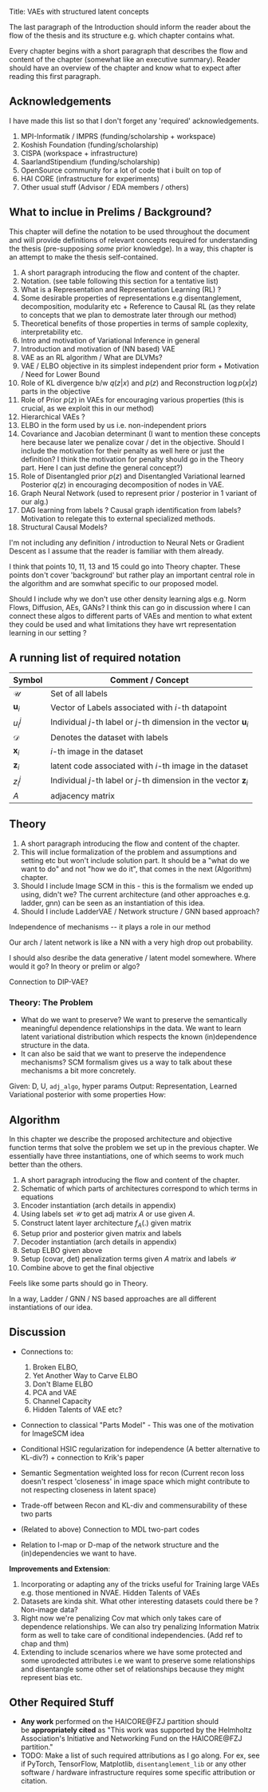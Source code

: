 Title: VAEs with structured latent concepts

The last paragraph of the Introduction should inform the reader  about the flow of the thesis and its structure e.g. which chapter contains what.

Every chapter begins with a short paragraph that describes the flow and content of the chapter (somewhat like an executive summary). Reader should have an overview of the chapter and know what to expect after reading this first paragraph.

## Acknowledgements

I have made this list so that I don't forget any 'required' acknowledgements.

1. MPI-Informatik / IMPRS (funding/scholarship + workspace)
2. Koshish Foundation (funding/scholarship)
3. CISPA (workspace + infrastructure)
4. SaarlandStipendium (funding/scholarship)
5. OpenSource community for a lot of code that i built on top of
6. HAI CORE (infrastructure for experiments)
7. Other usual stuff (Advisor / EDA members / others)

## What to inclue in Prelims / Background?

 This chapter will define the notation to be used throughout the document and will provide definitions of relevant concepts required for understanding the thesis (pre-supposing _some_ prior knowledge). In a way, this chapter is an attempt to make the thesis self-contained.
 
1. A short paragraph introducing the flow and content of the chapter.
2. Notation. (see table following this section for a tentative list)
3. What is a Representation and Representation Learning (RL) ?
4. Some desirable properties of representations e.g disentanglement, decomposition, modularity etc + Reference to Causal RL (as they relate to concepts that we plan to demostrate later through our method)
5. Theoretical benefits of those properties in terms of sample coplexity, interpretability etc.
6. Intro and motivation of Variational Inference in general
7. Introduction and motivation of (NN based) VAE
8. VAE as an RL algorithm / What are DLVMs?
9. VAE / ELBO objective in its simplest independent prior form + Motivation / Need for Lower Bound
10. Role of KL divergence b/w $q(z \vert x)$ and $p(z)$ and Reconstruction $\log p(x \vert z)$ parts in the objective
11. Role of Prior $p(z)$ in VAEs for encouraging various properties (this is crucial, as we exploit this in our method)
12. Hierarchical VAEs ?
13. ELBO in the form used by us i.e. non-independent priors
14. Covariance and Jacobian determinant (I want to mention these concepts here because later we penalize covar / det in the objective. Should I include the motivation for their penalty as well here or just the definition? I think the motivation for penalty should go in the Theory part. Here I can just define the general concept?)
15. Role of Disentangled prior $p(z)$ and Disentangled Variational learned Posterior $q(z)$  in encouraging decomposition of nodes in VAE.
16. Graph Neural Network (used to represent prior / posterior in 1 variant of our alg.)
17. DAG learning from labels ? Causal graph identification from labels? Motivation to relegate this to external specialized methods.
18. Structural Causal Models?

I'm not including any definition / introduction to Neural Nets or Gradient Descent as I assume that the reader is familiar with them already.

I think that points 10, 11, 13 and 15 could go into Theory chapter. These points don't cover 'background' but rather play an important central role in the algorithm and are somwhat specific to our proposed model.

Should I include why we don't use other density learning algs e.g. Norm Flows, Diffusion, AEs, GANs? I think this can go in discussion where I can connect these algos to different parts of VAEs and mention to what extent they could be used and what limitations they have wrt representation learning in our setting ?

## A running list of required notation

| Symbol | Comment / Concept |
|--------|------------|
| $\mathcal{U}$ | Set of all labels |
| $\textbf{u}_i$ | Vector of Labels associated with $i$-th datapoint |
| $u_i^j$ | Individual $j$-th label or $j$-th dimension in the vector $\textbf{u}_i$ |
| $\mathcal{D}$ | Denotes the dataset with labels |
| $\textbf{x}_i$ | $i$-th image in the dataset|
| $\textbf{z}_i$ | latent code associated with $i$-th image in the dataset|
| $z_i^j$ | Individual $j$-th label or $j$-th dimension in the vector $\textbf{z}_i$ |
| $A$ | adjacency matrix |

## Theory

1. A short paragraph introducing the flow and content of the chapter.
2. This will inclue formalization of the problem and assumptions and setting etc but won't include solution part. It should be a "what do we want to do" and not "how we do it", that comes in the next (Algorithm) chapter.
3. Should I include Image SCM in this - this is the formalism we ended up using, didn't we? The current architecture (and other approaches e.g. ladder, gnn) can be seen as an instantiation of this idea.
4. Should I include LadderVAE / Network structure / GNN based approach? 

Independence of mechanisms -- it plays a role in our method

Our arch / latent network is like a NN with a very high drop out probability. 

I should also desribe the data generative / latent model somewhere. Where would it go? In theory or prelim or algo?

Connection to DIP-VAE?

### Theory: The Problem

- What do we want to preserve? We want to preserve the semantically meaningful dependence relationships in the data. We want to learn latent variational distribution which respects the known (in)dependence structure in the data.
- It can also be said that we want to preserve the independence mechanisms? SCM formalism gives us a way to talk about these mechanisms a bit more concretely.

Given: D, U, `adj_algo`, hyper params
Output: Representation, Learned Variational posterior with some properties
How:

## Algorithm

In this chapter we describe the proposed architecture and objective function terms that solve the problem we set up in the previous chapter. We essentially have three instantiations, one of which seems to work much better than the others.

1. A short paragraph introducing the flow and content of the chapter.
2. Schematic of which parts of architectures correspond to which terms in equations
3. Encoder instantiation (arch details in appendix)
4. Using labels set  $\mathcal{U}$ to get adj matrix $A$ or use given $A$.
5. Construct latent layer architecture $f_A(.)$ given matrix
6. Setup prior and posterior given matrix and labels
7. Decoder instantiation (arch details in appendix)
8. Setup ELBO given above 
9. Setup (covar, det) penalization terms given $A$ matrix and labels $\mathcal{U}$
10. Combine above to get the final objective

Feels like some parts should go in Theory.

In a way, Ladder / GNN / NS based approaches are all different instantiations of our idea.

## Discussion

- Connections to:
	1. Broken ELBO, 
	2. Yet Another Way to Carve ELBO
	3. Don't Blame ELBO
	4. PCA and VAE
	5. Channel Capacity
	6. Hidden Talents of VAE etc?

- Connection to classical "Parts Model" - This was one of the motivation for ImageSCM idea
- Conditional HSIC regularization for independence (A better alternative to KL-div?) + connection to Krik's paper
- Semantic Segmentation weighted loss for recon (Current recon loss doesn't respect 'closeness' in image space which might contribute to not respecting closeness in latent space)
- Trade-off between Recon and KL-div and commensurability of these two parts
- (Related to above) Connection to MDL two-part codes
- Relation to I-map or D-map of the network structure and the (in)dependencies we want to have.

**Improvements and Extension**: 
1. Incorporating or adapting any of the tricks useful for Training large VAEs e.g. those mentioned in NVAE. Hidden Talents of VAEs
2. Datasets are kinda shit. What other interesting datasets could there be ? Non-image data?
3. Right now we're penalizing Cov mat which only takes care of dependence relationships. We can also try penalizing Information Matrix form as well to take care of conditional independencies. (Add ref to chap and thm)
4. Extending to include scenarios where we have some protected and some uprodected attributes i.e we want to preserve some relationships and disentangle some other set of relationships because they might represent bias etc.

## Other Required Stuff

- **Any work** performed on the HAICORE@FZJ partition should be **appropriately cited** as "This work was supported by the Helmholtz Association's Initiative and Networking Fund on the HAICORE@FZJ partition."
- TODO: Make a list of such required attributions as I go along. For ex, see if PyTorch, TensorFlow, Matplotlib, `disentanglement_lib` or any other software / hardware infrastructure requires some specific attribution or citation.
